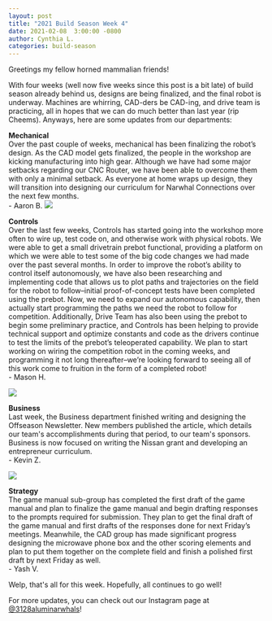 ```yaml
---
layout: post
title: "2021 Build Season Week 4"
date: 2021-02-08  3:00:00 -0800
author: Cynthia L.
categories: build-season
---
```

Greetings my fellow horned mammalian friends!

With four weeks (well now five weeks since this post is a bit late) of build season already behind us, designs are being finalized, and the final robot is underway. Machines are whirring, CAD-ders be CAD-ing, and drive team is practicing, all in hopes that we can do much better than last year (rip Cheems). Anyways, here are some updates from our departments: 

**Mechanical**
<br>
Over the past couple of weeks, mechanical has been finalizing the robot’s design. As the CAD model gets finalized, the people in the workshop are kicking manufacturing into high gear. Although we have had some major setbacks regarding our CNC Router, we have been able to overcome them with only a minimal setback. As everyone at home wraps up design, they will transition into designing our curriculum for Narwhal Connections over the next few months.
<br>\- Aaron B.
<img src="https://photos.smugmug.com/photos/i-6rMz385/0/X2/i-6rMz385-X2.png" class="leftimage">

**Controls**
<br>
Over the last few weeks, Controls has started going into the workshop more often to wire up, test code on, and otherwise work with physical robots. We were able to get a small drivetrain prebot functional, providing a platform on which we were able to test some of the big code changes we had made over the past several months.
In order to improve the robot’s ability to control itself autonomously, we have also been researching and implementing code that allows us to plot paths and trajectories on the field for the robot to follow–initial proof-of-concept tests have been completed using the prebot. Now, we need to expand our autonomous capability, then actually start programming the paths we need the robot to follow for competition.
Additionally, Drive Team has also been using the prebot to begin some preliminary practice, and Controls has been helping to provide technical support and optimize constants and code as the drivers continue to test the limits of the prebot’s teleoperated capability.
We plan to start working on wiring the competition robot in the coming weeks, and programming it not long thereafter–we’re looking forward to seeing all of this work come to fruition in the form of a completed robot!
<br>\- Mason H.


<img src="https://photos.smugmug.com/photos/i-2z3wRQ8/0/X5/i-2z3wRQ8-X5.jpg" class="leftimage">

**Business**
<br>
Last week, the Business department finished writing and designing the Offseason Newsletter. New members published the article, which details our team's accomplishments during that period, to our team's sponsors. Business is now focused on writing the Nissan grant and developing an entrepreneur curriculum.
<br>\- Kevin Z.


<img src="https://photos.smugmug.com/photos/i-7kbsX3r/0/X2/i-7kbsX3r-X2.jpg" class="leftimage">

**Strategy**
<br>
The game manual sub-group has completed the first draft of the game manual and plan to finalize the game manual and begin drafting responses to the prompts required for submission. They plan to get the final draft of the game manual and first drafts of the responses done for next Friday’s meetings. Meanwhile, the CAD group has made significant progress designing the microwave phone box and the other scoring elements and plan to put them together on the complete field and finish a polished first draft by next Friday as well.
<br>\- Yash V.

Welp, that's all for this week. Hopefully, all continues to go well! 

For more updates, you can check out our Instagram page at [@3128aluminarwhals](https://instagram.com/3128aluminarwhals)!